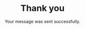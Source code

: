 ---
title: Thank you
subtitle: Your message was sent successfully.
description: Thanks for contacting. I will get back to you as soon I see your email. 
featured_image: /images/demo/contact.jpg
---